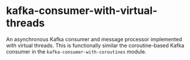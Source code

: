 # kafka-consumer-with-virtual-threads

An asynchronous Kafka consumer and message processor implemented with virtual threads. This is functionally similar
the coroutine-based Kafka consumer in the `kafka-consumer-with-coroutines` module.
